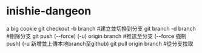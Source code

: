 # inishie-dangeon
a big cookie
git checkout -b branch #建立並切換到分支
git branch -d branch #刪除分支
git push (--force) (-u) origin branch #推送至分支 (--force 強制push) (-u 新增並上傳本地branch至github)
git pull origin branch #從分支拉取
